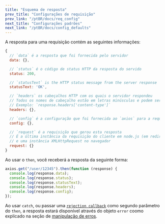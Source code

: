 ```yaml
---
title: "Esquema de resposta"
prev_title: "Configurações de requisição"
prev_link: "/ptBR/docs/req_config"
next_title: "Configurações padrões"
next_link: "/ptBR/docs/config_defaults"
---
```


A resposta para uma requisição contém as seguintes informações:

```js
{
  // `data` é a resposta que foi fornecida pelo servidor
  data: {},

  // `status` é o código de status HTTP da resposta do servido
  status: 200,

  // `statusText` is the HTTP status message from the server response
  statusText: 'OK',

  // `headers` os cabeçalhos HTTP com os quais o servidor respondeu
  // Todos os nomes de cabeçalho estão em letras minúsculas e podem ser acessados ​​usando a notação de colchetes.
  // Exemplo: `response.headers['content-type']`
  headers: {},

  // `config` é a configuração que foi fornecida ao `axios` para a requisição
  config: {},

  // `request` é a requisição que gerou esta resposta
  // É a última instância da requisição do cliente em node.js (em redirecionamentos)
  // e uma instância XMLHttpRequest no navegador
  request: {}
}
```

Ao usar o `then`, você receberá a resposta da seguinte forma:

```js
axios.get("/user/12345").then(function (response) {
  console.log(response.data);
  console.log(response.status);
  console.log(response.statusText);
  console.log(response.headers);
  console.log(response.config);
});
```

Ao usar `catch`, ou passar uma [`rejection callback`](https://developer.mozilla.org/en-US/docs/Web/JavaScript/Reference/Global_Objects/Promise/then) como segundo parâmetro do `then`, a resposta estará disponível através do objeto `error` coomo explicado na seção de [manipulação de erros](/ptBR/docs/handling_errors).
